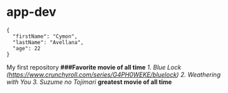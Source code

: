 # app-dev
```
{
  "firstName": "Cymon",
  "lastName": "Avellana",
  "age": 22
}
```
My first repository
**###Favorite movie of all time**
*1. Blue Lock (https://www.crunchyroll.com/series/G4PH0WEKE/bluelock)
2. Weathering with You 
3. Suzume no Tojimari*
**greatest movie of all time**
